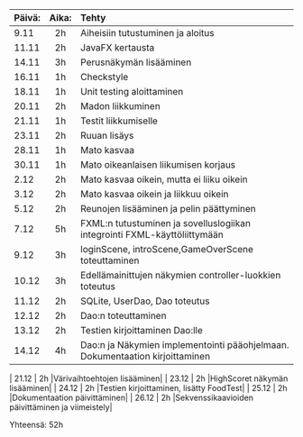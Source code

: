 | Päivä:  | Aika: |   Tehty           |
| :---    | :---: |    :---           |
|  9.11   |  2h   | Aiheisiin tutustuminen ja aloitus           |
| 11.11   |  2h   | JavaFX kertausta                   |
| 14.11   |  3h   | Perusnäkymän lisääminen                  |
| 16.11   |  1h   | Checkstyle                  |
| 18.11   |  1h   | Unit testing aloittaminen                  |
| 20.11   |  2h   | Madon liikkuminen        |
| 21.11   |  1h   | Testit liikkumiselle        |
| 23.11   |  2h   | Ruuan lisäys          |
| 28.11   |  1h   | Mato kasvaa                  |
| 30.11   |  1h   | Mato oikeanlaisen liikumisen korjaus                  |
|  2.12   |  2h   | Mato kasvaa oikein, mutta ei liiku oikein                  |
|  3.12   |  2h   | Mato kasvaa oikein ja liikkuu oikein                 |
|  5.12   |  2h   | Reunojen lisääminen ja pelin päättyminen                |
|  7.12   |  5h   | FXML:n tutustuminen ja sovelluslogiikan integrointi FXML-käyttöliittymään                |
|  9.12   |  3h   |loginScene, introScene,GameOverScene toteuttaminen|
|  10.12  |  3h   |Edellämainittujen näkymien controller-luokkien toteutus|
|  11.12  |  2h   |SQLite, UserDao, Dao toteutus|
|  12.12  |  2h   |Dao:n toteuttaminen |
|  13.12  |  2h   |Testien kirjoittaminen Dao:lle|
|  14.12  |  4h   |Dao:n ja Näkymien implementointi pääohjelmaan. Dokumentaation kirjoittaminen|

|  21.12  |  2h   |Värivaihtoehtojen lisääminen|
|  23.12  |  2h   |HighScoret näkymän lisääminen|
|  24.12  |  2h   |Testien kirjoittaminen, lisätty FoodTest|
|  25.12  |  2h   |Dokumentaation päivittäminen|
|  26.12  |  2h   |Sekvenssikaavioiden päivittäminen ja viimeistely|

Yhteensä: 52h  




